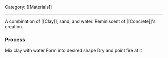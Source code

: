 Category: [[Materials]]
___
A combination of [[Clay]], sand, and water. Reminiscent of [[Concrete]]'s creation.

### Process
Mix clay with water
Form into desired shape
Dry and point fire at it

